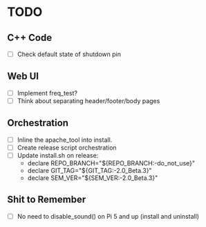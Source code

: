 # TODO

## C++ Code

- [ ] Check default state of shutdown pin

## Web UI

- [ ] Implement freq_test?
- [ ] Think about separating header/footer/body pages

## Orchestration

- [ ] Inline the apache_tool into install.
- [ ] Create release script orchestration
- [ ] Update install.sh on release:
    - declare REPO_BRANCH="${REPO_BRANCH:-do_not_use}"
    - declare GIT_TAG="${GIT_TAG:-2.0_Beta.3}"
    - declare SEM_VER="${SEM_VER:-2.0_Beta.3}"

## Shit to Remember

- [ ] No need to disable_sound() on Pi 5 and up (install and uninstall)
